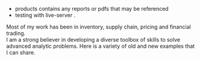 
- products contains any reports or pdfs that may be referenced
- testing with live-server .


Most of my work has been in inventory, supply chain, pricing and financial trading.  
I am a strong believer in developing a diverse toolbox of skills to solve advanced
analytic problems.  Here is a variety of old and new examples that I can share.
